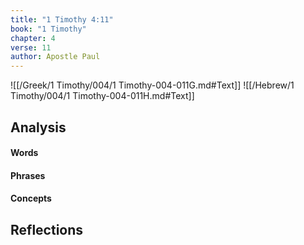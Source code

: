 ```yaml
---
title: "1 Timothy 4:11"
book: "1 Timothy"
chapter: 4
verse: 11
author: Apostle Paul
---
```

![[/Greek/1 Timothy/004/1 Timothy-004-011G.md#Text]]
![[/Hebrew/1 Timothy/004/1 Timothy-004-011H.md#Text]]

## Analysis

#### Words

#### Phrases

#### Concepts

## Reflections
